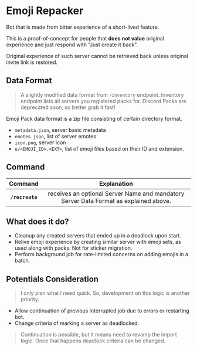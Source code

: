 # Emoji Repacker

Bot that is made from bitter experience of a short-lived feature.

This is a proof-of-concept for people that **does not value** original experience and
just respond with "Just create it back".

Original experience of such server cannot be retrieved back unless original invite link is restored.

## Data Format

> A slightly modified data format from `/inventory` endpoint. Inventory endpoint lists all servers you
registered packs for. Discord Packs are deprecated soon, so better grab it fast!

Emoji Pack data format is a zip file consisting of certain directory format.

- `metadata.json`, server basic metadata
- `emotes.json`, list of server emotes
- `icon.png`, server icon
- `e/<EMOJI_ID>.<EXT>`, list of emoji files based on their ID and extension.

## Command

|Command|Explanation|
|:-:|:-:|
| **`/recreate`** | receives an optional Server Name and mandatory Server Data Format as explained above. |

## What does it do?

- Cleanup any created servers that ended up in a deadlock upon start.
- Relive emoji experience by creating similar server with emoji sets, as used along with packs.
  Not for sticker migration.
- Perform background job for rate-limited concerns on adding emojis in a batch.

## Potentials Consideration

> I only plan what I need quick. So, development on this logic is another priority.

- Allow continuation of previous interrupted job due to errors or restarting bot.
- Change criteria of marking a server as deadlocked.

> Continuation is possible, but it means need to revamp the import logic.
  Once that happens deadlock criteria can be changed.
